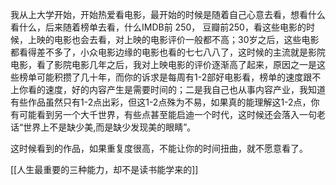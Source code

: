 我从上大学开始，开始热爱看电影，最开始的时候是随着自己心意去看，想看什么看什么，后来随着榜单去看，什么IMDB前 250， 豆瓣前250，看这些电影的时候，上映的电影也会去看，对上映的电影评价一般都不高；30岁之后，这些电影都看得差不多了，小众电影边缘的电影也看的七七八八了，这时候的主流就是影院电影，看了影院电影几年之后，我对上映电影的评价逐渐高了起来，原因之一是这些榜单可能积攒了几十年，而你的诉求是每周有1-2部好电影看，榜单的速度跟不上你看的速度，好的内容产生是需要时间的；二是我自己也从事内容产业，我知道有些作品虽然只有1-2点出彩，但这1-2点殊为不易，如果真的能理解这1-2点，你有可能看到另一个大千世界，有些点甚至能启迪一个时代，这时候还会落入一句老话“世界上不是缺少美,而是缺少发现美的眼睛”。

这时候看到的作品，如果重复度很高，不能让你的时间扭曲，就不愿意看了。

[[人生最重要的三种能力，却不是读书能学来的]]